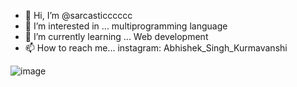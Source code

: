 - 👋 Hi, I’m @sarcasticccccc
- 👀 I’m interested in ... multiprogramming language 
- 🌱 I’m currently learning ... Web development
- 📫 How to reach me... instagram: Abhishek_Singh_Kurmavanshi

<!---
sarcasticccccc/sarcasticccccc is a ✨ special ✨ repository because its `README.md` (this file) appears on your GitHub profile.
You can click the Preview link to take a look at your changes.
--->
![image](https://github.com/sarcasticccccc/sarcasticccccc/assets/72193302/6b0751f3-59e8-4d13-b772-f01c06538efd)
